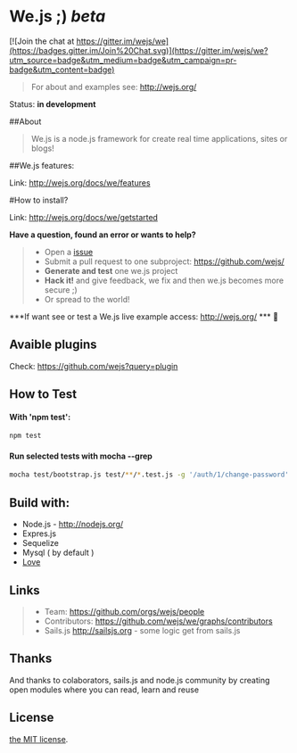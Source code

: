 # We.js ;) *beta*

[![Join the chat at https://gitter.im/wejs/we](https://badges.gitter.im/Join%20Chat.svg)](https://gitter.im/wejs/we?utm_source=badge&utm_medium=badge&utm_campaign=pr-badge&utm_content=badge)

> For about and examples see: http://wejs.org/

Status:  **in development**

##About

> We.js is a node.js framework for create real time applications, sites or blogs!

##We.js features:

Link: http://wejs.org/docs/we/features

#How to install?

Link: http://wejs.org/docs/we/getstarted


**Have a question, found an error or wants to help?**

> * Open a [issue](https://github.com/wejs/we/issues)
> * Submit a pull request to one subproject: https://github.com/wejs/
> * **Generate and test** one we.js project
> * **Hack it!** and give feedback, we fix and then we.js becomes more secure ;)
> * Or spread to the world!

***If want see or test a We.js live example access: http://wejs.org/ *** :eyes:


## Avaible plugins

Check: https://github.com/wejs?query=plugin


## How to Test

#### With 'npm test':

```sh
npm test
```

#### Run selected tests with mocha --grep

```sh
mocha test/bootstrap.js test/**/*.test.js -g '/auth/1/change-password'
```

## Build with:
* Node.js - http://nodejs.org/
* Expres.js
* Sequelize 
* Mysql ( by default )
* [Love](http://www.lovecalculator.com/)

## Links

> * Team: https://github.com/orgs/wejs/people
> * Contributors: https://github.com/wejs/we/graphs/contributors
> * Sails.js  http://sailsjs.org - some logic get from sails.js 

## Thanks

And thanks to colaborators, sails.js and node.js community by creating open modules where you can read, learn and reuse

## License

[the MIT license](LICENSE).
